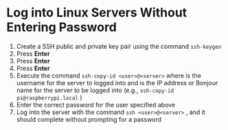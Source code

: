 # Log into Linux Servers Without Entering Password
1. Create a SSH public and private key pair using the command `ssh-keygen`
2. Press **Enter**
3. Press **Enter**
4. Press **Enter**
5. Execute the command `ssh-copy-id <user>@<server>` where **<user>** is the username for the server to logged into and **<server>** is the IP address or Bonjour name for the server to be logged into (e.g., `ssh-copy-id pi@raspberrypi.local` ) 
6. Enter the correct password for the user specified above
7. Log into the server with the command `ssh <user>@<server>` , and it should complete without prompting for a password
